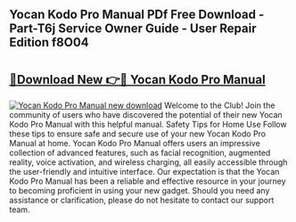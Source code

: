 ## Yocan Kodo Pro Manual PDf Free Download - Part-T6j Service Owner Guide - User Repair Edition f8O04

# <h2><a href="http://bc37576.oget.top/?id=Yocan+Kodo+Pro+Manual">🔗Download New 👉🔴 Yocan Kodo Pro Manual</a></h2>

[![Yocan Kodo Pro Manual new download](https://i.imgur.com/5g1atiW.png)](http://bc37576.oget.top/?id=Yocan+Kodo+Pro+Manual)
Welcome to the Club! Join the community of users who have discovered the potential of their new Yocan Kodo Pro Manual with this helpful manual. Safety Tips for Home Use Follow these tips to ensure safe and secure use of your new Yocan Kodo Pro Manual at home. Yocan Kodo Pro Manual offers users an impressive collection of advanced features, such as facial recognition, augmented reality, voice activation, and wireless charging, all easily accessible through the user-friendly and intuitive interface. Our expectation is that the Yocan Kodo Pro Manual has been a reliable and effective resource in your journey to becoming proficient in using your new gadget. Should you need any assistance or clarification, please do not hesitate to contact our support team.
